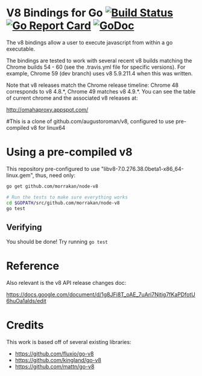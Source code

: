 # V8 Bindings for Go [![Build Status](https://travis-ci.org/augustoroman/v8.svg?branch=master)](https://travis-ci.org/augustoroman/v8) [![Go Report Card](https://goreportcard.com/badge/github.com/morrakan/node-v8)](https://goreportcard.com/report/github.com/morrakan/node-v8) [![GoDoc](https://godoc.org/github.com/morrakan/node-v8?status.svg)](https://godoc.org/github.com/morrakan/node-v8)

The v8 bindings allow a user to execute javascript from within a go executable.

The bindings are tested to work with several recent v8 builds matching the
Chrome builds 54 - 60 (see the .travis.yml file for specific versions). For
example, Chrome 59 (dev branch) uses v8 5.9.211.4 when this was written.

Note that v8 releases match the Chrome release timeline:
Chrome 48 corresponds to v8 4.8.\*, Chrome 49 matches v8 4.9.\*. You can see
the table of current chrome and the associated v8 releases at:

http://omahaproxy.appspot.com/

#This is a clone of github.com/augustoroman/v8, configured to use pre-compiled v8 for linux64 


# Using a pre-compiled v8

This repository pre-configured to use "libv8-7.0.276.38.0beta1-x86_64-linux.gem", thus, need only:

```bash
go get github.com/morrakan/node-v8

# Run the tests to make sure everything works
cd $GOPATH/src/github.com/morrakan/node-v8
go test
```

## Verifying

You should be done! Try running `go test`

# Reference

Also relevant is the v8 API release changes doc:

https://docs.google.com/document/d/1g8JFi8T_oAE_7uAri7Njtig7fKaPDfotU6huOa1alds/edit

# Credits

This work is based off of several existing libraries:

* https://github.com/fluxio/go-v8
* https://github.com/kingland/go-v8
* https://github.com/mattn/go-v8
